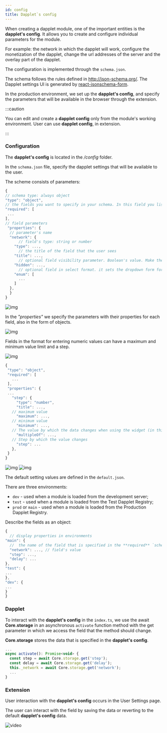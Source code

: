 ```yaml
---
id: config
title: Dapplet`s config
---
```


When creating a dapplet module, one of the important entities is the **dapplet's config**. It allows you to create and configure individual parameters for the module.

For example: the network in which the dapplet will work, configure the monetization of the dapplet, change the url addresses of the server and the overlay part of the dapplet.

The configuration is implemented through the `schema.json`.

The schema follows the rules defined in http://json-schema.org/.
The Dapplet settings UI is generated by [react-jsonschema-form](https://react-jsonschema-form.readthedocs.io/en/latest/usage/single/).

In the production environment, we set up the **dapplet's config**, and specify the parameters that will be available in the browser through the extension.

:::caution

You can edit and create a **dapplet config** only from the module's working environment. User can use **dapplet config**, in extension.

:::


### Configuration

The **dapplet's config** is located in the */config* folder.

In the `schema.json` file, specify the dapplet settings that will be available to the user.

The scheme consists of parameters:

  ```js
 {
// schema type: always object
  "type": "object",
// the fields you want to specify in your schema. In this field you list only the names of the required parameters. There may be other parameters that are optional.
  "required": [
   ...
  ],
// field parameters
   "properties": {
    // parameter's name
    "network": {
        // field's type: string or number
      "type": ...,
        // the title of the field that the user sees
      "title": ...,
        // optional field visibility parameter. Boolean's value. Make the setting hidden for users. It's displayed in the developer and testing mode, not in the public.
      "hidden": ...,
        // optional field in select format. it sets the dropdown form for the setting. You should list the available values here. 
      "enum": [
        ...
      ]
    },
    }
}
  ```

![img](/img/con_01.png)

In the *"properties"* we specify the parameters with their properties for each field, also in the form of objects.

![img](/img/con_02.png)

  Fields in the format for entering numeric values can have a maximum and minimum value limit and a step.

  ![img](/img/con_05.png)

 ```js
{
  "type": "object",
  "required": [
    ...
  ],
  "properties": {
  ...
    "step": {
      "type": "number",
      "title": ...,
    // maximum value
      "maximum": ...,
    // minimum value
      "minimum": ...,
    // The value by which the data changes when using the widget (in this example, clicking on the arrow)
      "multipleOf": ...,
    // Step by which the value changes
      "step": ...
    },
  }
}
  ```

![img](/img/con_04.png)
![img](/img/con_03.png)

The default setting values are defined in the `default.json`.

There are three environments:

- `dev` - used when a module is loaded from the development server;
- `test` - used when a module is loaded from the Test Dapplet Registry;
- `prod` or `main` - used when a module is loaded from the Production Dapplet Registry.

Describe the fields as an object:

  ```js
{
    // display properties in environments
  "main": {
    //  the name of the field that is specified in the **required** `schema.json`
    "network": ..., // field's value
    "step": ...,
    "delay": ...
  },
  "test": {
  ...
  },
  "dev": {
  ...
  }
}
  ```

### Dapplet

To interact with the **dapplet's config** in the `index.ts`, we use the await **Core.storage** in an asynchronous `activate` function method with the get parameter in which we access the field that the method should change.

**Core.storage** stores the data that is specified in the **dapplet's config**.

  ```js
  ...
 async activate(): Promise<void> {
    const step = await Core.storage.get('step');
    const delay = await Core.storage.get('delay');
    this._network = await Core.storage.get('network');
    ...
}
  ```

### Extension

User interaction with the **dapplet's config** occurs in the User Settings page.

The user can interact with the field by saving the data or reverting to the default **dapplet's config** data.

![video](/video/con_01.gif)